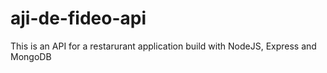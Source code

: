 # aji-de-fideo-api
This is an API for a restarurant application build with NodeJS, Express and MongoDB
